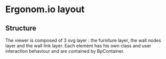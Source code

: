 # Ergonom.io layout

## Structure

The viewer is composed of 3 svg layer : the furniture layer, the wall nodes layer and the wall link layer. Each element has his own class and user interaction behaviour and are contained by BpContainer.